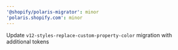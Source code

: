 ```yaml
---
'@shopify/polaris-migrator': minor
'polaris.shopify.com': minor
---
```


Update `v12-styles-replace-custom-property-color` migration with additional tokens
